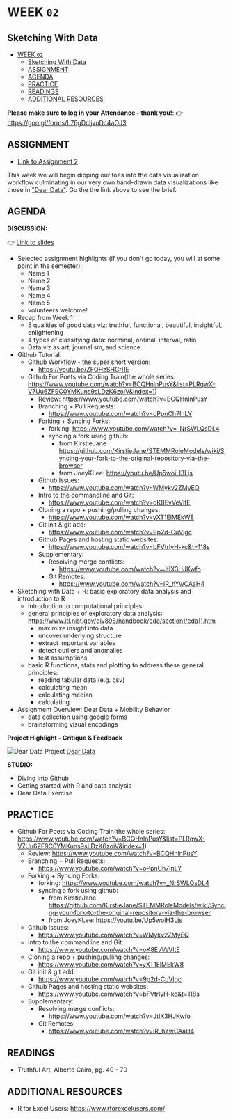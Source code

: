 # WEEK `02`
## Sketching With Data

<!-- TOC START min:1 max:3 link:true update:true -->
- [WEEK `02`](#week-02)
  - [Sketching With Data](#sketching-with-data)
  - [ASSIGNMENT](#assignment)
  - [AGENDA](#agenda)
  - [PRACTICE](#practice)
  - [READINGS](#readings)
  - [ADDITIONAL RESOURCES](#additional-resources)

<!-- TOC END -->



**Please make sure to log in your Attendance - thank you!**:
👉 https://goo.gl/forms/L76gDcljvuDc4aOJ3


## ASSIGNMENT

* [Link to Assignment 2](ASSIGNMENT02.md)

This week we will begin dipping our toes into the data visualization workflow culminating in our very own hand-drawn data visualizations like those in ["Dear Data"](http://www.dear-data.com/). Go the the link above to see the brief.

## AGENDA

**DISCUSSION:**

👉 [Link to slides]()

* Selected assignment highlights (if you don't go today, you will at some point in the semester):
  * Name 1
  * Name 2
  * Name 3
  * Name 4
  * Name 5
  * volunteers welcome!
* Recap from Week 1:
  * 5 qualities of good data viz: truthful, functional, beautiful, insightful, enlightening
  * 4 types of classifying data: norminal, ordinal, interval, ratio
  * Data viz as art, journalism, and science
* Github Tutorial:
  * Github Workflow - the super short version:
    * https://youtu.be/ZFQHzSHGrRE
  * Github For Poets via Coding Train(the whole series: https://www.youtube.com/watch?v=BCQHnlnPusY&list=PLRqwX-V7Uu6ZF9C0YMKuns9sLDzK6zoiV&index=1)
    * Review: https://www.youtube.com/watch?v=BCQHnlnPusY
    * Branching + Pull Requests:
      * https://www.youtube.com/watch?v=oPpnCh7InLY
    * Forking + Syncing Forks:
      * forking: https://www.youtube.com/watch?v=_NrSWLQsDL4
      * syncing a fork using github:
        * from KirstieJane https://github.com/KirstieJane/STEMMRoleModels/wiki/Syncing-your-fork-to-the-original-repository-via-the-browser
        * from JoeyKLee: https://youtu.be/Up5woiH3Ljs
    * Github Issues:
      * https://www.youtube.com/watch?v=WMykv2ZMyEQ
    * Intro to the commandline and Git:
      * https://www.youtube.com/watch?v=oK8EvVeVltE
    * Cloning a repo + pushing/pulling changes:
      * https://www.youtube.com/watch?v=yXT1ElMEkW8
    * Git init & git add:
      * https://www.youtube.com/watch?v=9p2d-CuVlgc
    * Github Pages and hosting static websites:
      * https://www.youtube.com/watch?v=bFVtrlyH-kc&t=118s
    * Supplementary:
      * Resolving merge conflicts:
        * https://www.youtube.com/watch?v=JtIX3HJKwfo
      * Git Remotes:
        * https://www.youtube.com/watch?v=lR_hYwCAaH4
* Sketching with Data + R: basic exploratory data analysis and introduction to R
  * introduction to computational principles
  * general principles of exploratory data analysis: https://www.itl.nist.gov/div898/handbook/eda/section1/eda11.htm
    * maximize insight into data
    * uncover underlying structure
    * extract important variables
    * detect outliers and anomalies
    * test assumptions
  * basic R functions, stats and plotting to address these general principles:
    * reading tabular data (e.g. csv)
    * calculating mean
    * calculating median
    * calculating
* Assignment Overview: Dear Data + Mobility Behavior
  * data collection using google forms
  * brainstorming visual encodings

<!--
  * Asking critical data questions ==> pathways towards addressing them
    * statistics?
    * new data sources?
    * data processing and models?
  * thinking about depth and breadth for visualization
  * Exploratory vs. explanatory visualization
  * intro to basic statistical principles for data exploration
    * measures of central tendency / frequencies / distributions
    * normalization
    * data types
  * viz process -->



**Project Highlight - Critique & Feedback**

![Dear Data Project](https://s3.dualstack.us-east-1.amazonaws.com/static2.postcrossing.com/blog/images/randomdeardata.jpg)
[Dear Data](http://www.dear-data.com/)

**STUDIO:**
* Diving into Github
* Getting started with R and data analysis
* Dear Data Exercise


## PRACTICE
* Github For Poets via Coding Train(the whole series: https://www.youtube.com/watch?v=BCQHnlnPusY&list=PLRqwX-V7Uu6ZF9C0YMKuns9sLDzK6zoiV&index=1)
  * Review: https://www.youtube.com/watch?v=BCQHnlnPusY
  * Branching + Pull Requests:
    * https://www.youtube.com/watch?v=oPpnCh7InLY
  * Forking + Syncing Forks:
    * forking: https://www.youtube.com/watch?v=_NrSWLQsDL4
    * syncing a fork using github:
      * from KirstieJane https://github.com/KirstieJane/STEMMRoleModels/wiki/Syncing-your-fork-to-the-original-repository-via-the-browser
      * from JoeyKLee: https://youtu.be/Up5woiH3Ljs
  * Github Issues:
    * https://www.youtube.com/watch?v=WMykv2ZMyEQ
  * Intro to the commandline and Git:
    * https://www.youtube.com/watch?v=oK8EvVeVltE
  * Cloning a repo + pushing/pulling changes:
    * https://www.youtube.com/watch?v=yXT1ElMEkW8
  * Git init & git add:
    * https://www.youtube.com/watch?v=9p2d-CuVlgc
  * Github Pages and hosting static websites:
    * https://www.youtube.com/watch?v=bFVtrlyH-kc&t=118s
  * Supplementary:
    * Resolving merge conflicts:
      * https://www.youtube.com/watch?v=JtIX3HJKwfo
    * Git Remotes:
      * https://www.youtube.com/watch?v=lR_hYwCAaH4


## READINGS
* Truthful Art, Alberto Cairo, pg. 40 - 70


## ADDITIONAL RESOURCES
* R for Excel Users: https://www.rforexcelusers.com/
